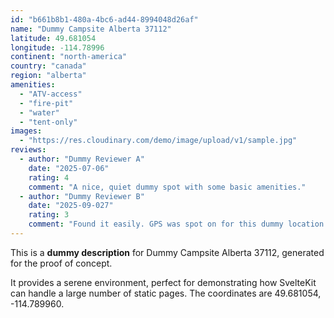 ```yaml
---
id: "b661b8b1-480a-4bc6-ad44-8994048d26af"
name: "Dummy Campsite Alberta 37112"
latitude: 49.681054
longitude: -114.78996
continent: "north-america"
country: "canada"
region: "alberta"
amenities:
  - "ATV-access"
  - "fire-pit"
  - "water"
  - "tent-only"
images:
  - "https://res.cloudinary.com/demo/image/upload/v1/sample.jpg"
reviews:
  - author: "Dummy Reviewer A"
    date: "2025-07-06"
    rating: 4
    comment: "A nice, quiet dummy spot with some basic amenities."
  - author: "Dummy Reviewer B"
    date: "2025-09-027"
    rating: 3
    comment: "Found it easily. GPS was spot on for this dummy location."
---
```


This is a **dummy description** for Dummy Campsite Alberta 37112, generated for the proof of concept.

It provides a serene environment, perfect for demonstrating how SvelteKit can handle a large number of static pages. The coordinates are 49.681054, -114.789960.
